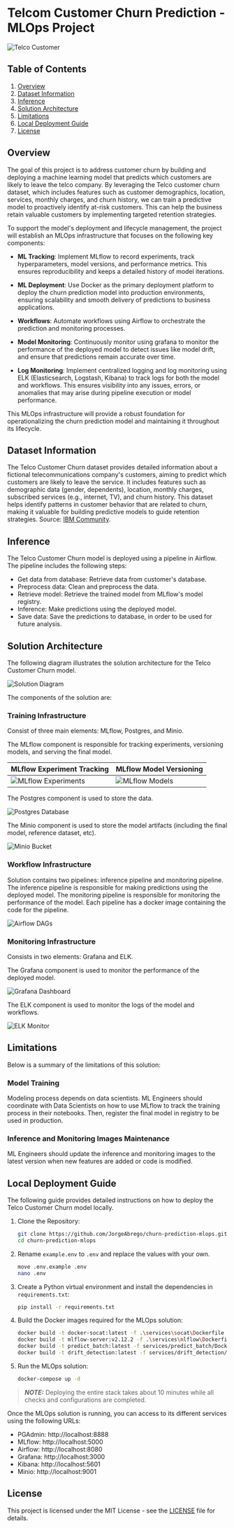 # Telcom Customer Churn Prediction - MLOps Project

![Telco Customer](assets/telco_customer.jpg)

## Table of Contents
1. [Overview](#overview)
2. [Dataset Information](#dataset-information)
3. [Inference](#inference)
3. [Solution Architecture](#solution-architecture)
4. [Limitations](#limitations)
5. [Local Deployment Guide](#local-deployment-guide)
6. [License](#license)

## Overview

The goal of this project is to address customer churn by building and deploying a machine learning model that predicts which customers are likely to leave the telco company. By leveraging the Telco customer churn dataset, which includes features such as customer demographics, location, services, monthly charges, and churn history, we can train a predictive model to proactively identify at-risk customers. This can help the business retain valuable customers by implementing targeted retention strategies.

To support the model's deployment and lifecycle management, the project will establish an MLOps infrastructure that focuses on the following key components:

- **ML Tracking**: Implement MLflow to record experiments, track hyperparameters, model versions, and performance metrics. This ensures reproducibility and keeps a detailed history of model iterations.

- **ML Deployment**: Use Docker as the primary deployment platform to deploy the churn prediction model into production environments, ensuring scalability and smooth delivery of predictions to business applications.

- **Workflows**: Automate workflows using Airflow to orchestrate  the prediction and monitoring processes.

- **Model Monitoring**: Continuously monitor using grafana to monitor the performance of the deployed model to detect issues like model drift, and ensure that predictions remain accurate over time.

- **Log Monitoring**: Implement centralized logging and log monitoring using ELK (Elasticsearch, Logstash, Kibana) to track logs for both the model and workflows. This ensures visibility into any issues, errors, or anomalies that may arise during pipeline execution or model performance.

This MLOps infrastructure will provide a robust foundation for operationalizing the churn prediction model and maintaining it throughout its lifecycle.

## Dataset Information

The Telco Customer Churn dataset provides detailed information about a fictional telecommunications company's customers, aiming to predict which customers are likely to leave the service. It includes features such as demographic data (gender, dependents), location, monthly charges, subscribed services (e.g., internet, TV), and churn history. This dataset helps identify patterns in customer behavior that are related to churn, making it valuable for building predictive models to guide retention strategies.
Source: [IBM Community](https://community.ibm.com/community/user/businessanalytics/blogs/steven-macko/2019/07/11/telco-customer-churn-1113).

## Inference

The Telco Customer Churn model is deployed using a pipeline in Airflow. The pipeline includes the following steps:
- Get data from database: Retrieve data from customer's database.
- Preprocess data: Clean and preprocess the data.
- Retrieve model: Retrieve the trained model from MLflow's model registry.
- Inference: Make predictions using the deployed model.
- Save data: Save the predictions to database, in order to be used for future analysis.

## Solution Architecture

The following diagram illustrates the solution architecture for the Telco Customer Churn model. 

![Solution Diagram](assets/solution-diagram.png)

The components of the solution are:

### Training Infrastructure

Consist of three main elements: MLflow, Postgres, and Minio. 

The MLflow component is responsible for tracking experiments, versioning models, and serving the final model.

MLflow Experiment Tracking | MLflow Model Versioning
--- | ---
![MLflow Experiments](assets/mlflow_experiments.png) | ![MLflow Models](assets/mlflow_models.png)

The Postgres component is used to store the data. 

![Postgres Database](assets/pg_server.png)

The Minio component is used to store the model artifacts (including the final model, reference dataset, etc).

![Minio Bucket](assets/mlflow_bucket.png)

### Workflow Infrastructure

Solution contains two pipelines: inference pipeline and monitoring pipeline. The inference pipeline is responsible for making predictions using the deployed model. The monitoring pipeline is responsible for monitoring the performance of the model. Each pipeline has a docker image containing the code for the pipeline.

![Airflow DAGs](assets/airflow_dags.png)

### Monitoring Infrastructure

Consists in two elements: Grafana and ELK. 

The Grafana component is used to monitor the performance of the deployed model. 

![Grafana Dashboard](assets/grafana_dashboard.png)

The ELK component is used to monitor the logs of the model and workflows.

![ELK Monitor](assets/elk_monitor.png)

## Limitations

Below is a summary of the limitations of this solution:

### Model Training

Modeling process depends on data scientists. ML Engineers should coordinate with Data Scientists on how to use MLflow to track the training process in their notebooks. Then, register the final model in registry to be used in production.

### Inference and Monitoring Images Maintenance

ML Engineers should update the inference and monitoring images to the latest version when new features are added or code is modified.

## Local Deployment Guide

The following guide provides detailed instructions on how to deploy the Telco Customer Churn model locally.

1. Clone the Repository:
   ```bash
   git clone https://github.com/JorgeAbrego/churn-prediction-mlops.git
   cd churn-prediction-mlops
   ```
2. Rename `example.env` to `.env` and replace the values with your own.
   ```bash
   move .env.example .env
   nano .env
   ```
3. Create a Python virtual environment and install the dependencies in `requirements.txt`:
   ```bash
   pip install -r requirements.txt
   ```
4. Build the Docker images required for the MLOps solution:
   ```bash
   docker build -t docker-socat:latest -f .\services\socat\Dockerfile .\services\socat\
   docker build -t mlflow-server:v2.12.2 -f .\services\mlflow\Dockerfile .\services\mlflow\
   docker build -t predict_batch:latest -f services/predict_batch/Dockerfile services/predict_batch
   docker build -t drift_detection:latest -f services/drift_detection/Dockerfile services/drift_detection
   ```
5. Run the MLOps solution: 
   ```bash
   docker-compose up -d
   ```
> **_NOTE:_** Deploying the entire stack takes about 10 minutes while all checks and configurations are completed.

Once the MLOps solution is running, you can access to its different services using the following URLs:

- PGAdmin: http://localhost:8888
- MLflow: http://localhost:5000
- Airflow: http://localhost:8080
- Grafana: http://localhost:3000
- Kibana: http://localhost:5601
- Minio: http://localhost:9001


## License
This project is licensed under the MIT License - see the [LICENSE](LICENSE) file for details.